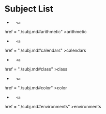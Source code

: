 Subject List
============

-       <a
href = "./subj.md#arithmetic"
        >arithmetic</a>

-       <a
href = "./subj.md#calendars"
        >calendars</a>

-       <a
href = "./subj.md#class"
        >class</a>

-       <a
href = "./subj.md#color"
        >color</a>

-       <a
href = "./subj.md#environments"
        >environments</a>

